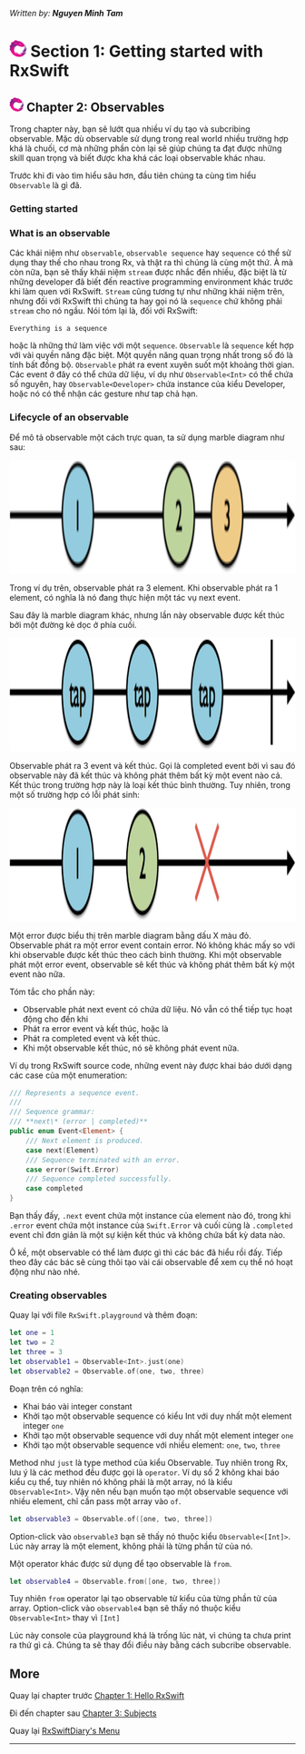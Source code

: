*Written by: __Nguyen Minh Tam__*

# <img src="./Image/img-rx.png" height ="30"> Section 1: Getting started with RxSwift

## <img src="./Image/img-rx.png" height ="25"> Chapter 2: Observables

Trong chapter này, bạn sẽ lướt qua nhiều ví dụ tạo và subcribing observable. Mặc dù observable sử dụng trong real world nhiều trường hợp khá là chuối, cơ mà những phần còn lại sẽ giúp chúng ta đạt được những skill quan trọng và biết được kha khá các loại observable khác nhau.

Trước khi đi vào tìm hiểu sâu hơn, đầu tiên chúng ta cùng tìm hiểu `Observable` là gì đã.

### Getting started

### What is an observable

Các khái niệm như `observable`, `observable sequence` hay `sequence` có thể sử dụng thay thế cho nhau trong Rx, và thật ra thì chúng là cùng một thứ. À mà còn nữa, bạn sẽ thấy khái niệm `stream` được nhắc đến nhiều, đặc biệt là từ những developer đã biết đến reactive programming environment khác trước khi làm quen với RxSwift. `Stream` cũng tương tự như những khái niệm trên, nhưng đối với RxSwift thì chúng ta hay gọi nó là `sequence` chứ không phải `stream` cho nó ngầu. Nói tóm lại là, đối với RxSwift:

```
Everything is a sequence
```

hoặc là những thứ làm việc với một `sequence`. `Observable` là `sequence` kết hợp với vài quyền năng đặc biệt. Một quyền năng quan trọng nhất trong số đó là tính bất đồng bộ. `Observable` phát ra event xuyên suốt một khoảng thời gian. Các event ở đây có thể chứa dữ liệu, ví dụ như `Observable<Int>` có thể chứa số nguyên, hay `Observable<Developer>` chứa instance của kiểu Developer, hoặc nó có thể nhận các gesture như tap chả hạn.

### Lifecycle of an observable

Để mô tả observable một cách trực quan, ta sử dụng marble diagram như sau:

<center>
	<img src="./Image/Section1/c2-img1.png" height="200">
</center>

Trong ví dụ trên, observable phát ra 3 element. Khi observable phát ra 1 element, có nghĩa là nó đang thực hiện một tác vụ next event.

Sau đây là marble diagram khác, nhưng lần này observable được kết thúc bởi một đường kẻ dọc ở phía cuối.

<center>
	<img src="./Image/Section1/c2-img2.png" height="200">
</center>

Observable phát ra 3 event và kết thúc. Gọi là completed event bởi vì sau đó observable này đã kết thúc và không phát thêm bất kỳ một event nào cả. Kết thúc trong trường hợp này là loại kết thúc bình thường. Tuy nhiên, trong một số trường hợp có lỗi phát sinh:

<center>
	<img src="./Image/Section1/c2-img3.png" height="200">
</center>

Một error được biểu thị trên marble diagram bằng dấu X màu đỏ. Observable phát ra một error event contain error. Nó không khác mấy so với khi observable được kết thúc theo cách bình thường. Khi một observable phát một error event, observable sẽ kết thúc và không phát thêm bất kỳ một event nào nữa.

Tóm tắc cho phần này:

- Observable phát next event có chứa dữ liệu. Nó vẫn có thể tiếp tục hoạt động cho đến khi
 - Phát ra error event và kết thúc, hoặc là
 - Phát ra completed event và kết thúc.
- Khi một observable kết thúc, nó sẽ không phát event nữa.

Ví dụ trong RxSwift source code, những event này được khai báo dưới dạng các case của một enumeration:

```swift
/// Represents a sequence event.
///
/// Sequence grammar:
/// **next\* (error | completed)**
public enum Event<Element> {
    /// Next element is produced.
    case next(Element)
    /// Sequence terminated with an error.
    case error(Swift.Error)
    /// Sequence completed successfully.
    case completed
}
```

Bạn thấy đấy, `.next` event chứa một instance của element nào đó, trong khi `.error` event chứa một instance của `Swift.Error` và cuối cùng là `.completed` event chỉ đơn giản là một sự kiện kết thúc và không chứa bất kỳ data nào.

Ô kề, một observable có thể làm được gì thì các bác đã hiểu rồi đấy. Tiếp theo đây các bác sẽ cùng thôi tạo vài cái observable để xem cụ thể nó hoạt động như nào nhé.

### Creating observables

Quay lại với file `RxSwift.playground` và thêm đoạn:

```swift
let one = 1
let two = 2
let three = 3
let observable1 = Observable<Int>.just(one)
let observable2 = Observable.of(one, two, three)
```

Đoạn trên có nghĩa:
- Khai báo vài integer constant
- Khởi tạo một observable sequence có kiểu Int với duy nhất một element integer `one`
- Khởi tạo một observable sequence với duy nhất một element integer `one`
- Khởi tạo một observable sequence với nhiều element: `one`, `two`, `three`

Method như `just` là type method của kiểu Observable. Tuy nhiên trong Rx, lưu ý là các method đều được gọi là `operator`. Ví dụ số 2 không khai báo kiểu cụ thể, tuy nhiên nó không phải là một array, nó là kiểu `Observable<Int>`. Vậy nên nếu bạn muốn tạo một observable sequence với nhiều element, chỉ cần pass một array vào `of`.


```swift
let observable3 = Observable.of([one, two, three])
```

Option-click vào `observable3` bạn sẽ thấy nó thuộc kiểu `Observable<[Int]>`. Lúc này array là một element, không phải là từng phần tử của nó.

Một operator khác được sử dụng để tạo observable là `from`.

```swift
let observable4 = Observable.from([one, two, three])
```

Tuy nhiên `from` operator lại tạo observable từ kiểu của từng phần tử của array. Option-click vào `observable4` bạn sẽ thấy nó thuộc kiểu `Observable<Int>` thay vì `[Int]`

Lúc này console của playground khá là trống lúc nàt, vì chúng ta chưa print ra thứ gì cả. Chúng ta sẽ thay đổi điều này bằng cách subcribe observable.

## More

Quay lại chapter trước [Chapter 1: Hello RxSwift][Chapter 1]

Đi đến chapter sau [Chapter 3: Subjects][Chapter 3]

Quay lại [RxSwiftDiary's Menu][Diary]

---
[Chapter 1]: ./Section1-Chapter1.md "Hello RxSwift"
[Chapter 3]: ./Section1-Chapter3.md "Subjects"
[Diary]: https://github.com/nmint8m/rxswiftdiary "RxSwift Diary"


